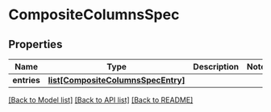 # CompositeColumnsSpec

## Properties
Name | Type | Description | Notes
------------ | ------------- | ------------- | -------------
**entries** | [**list[CompositeColumnsSpecEntry]**](CompositeColumnsSpecEntry.md) |  | 

[[Back to Model list]](../README.md#documentation-for-models) [[Back to API list]](../README.md#documentation-for-api-endpoints) [[Back to README]](../README.md)


